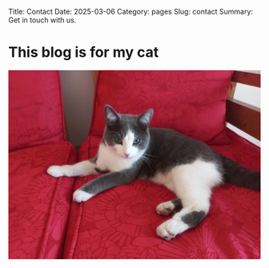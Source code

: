 Title: Contact
Date: 2025-03-06
Category: pages
Slug: contact
Summary: Get in touch with us.


<!-- Title: Check out my cat
Date: 2025-03-06
Category: pages
Tags: pelican, site statique, github pages
Slug: ny cat
Author: Minh Do
Summary: Check out my cat -->

# This blog is for my cat

![My cat](/content/Cat.jpg)
